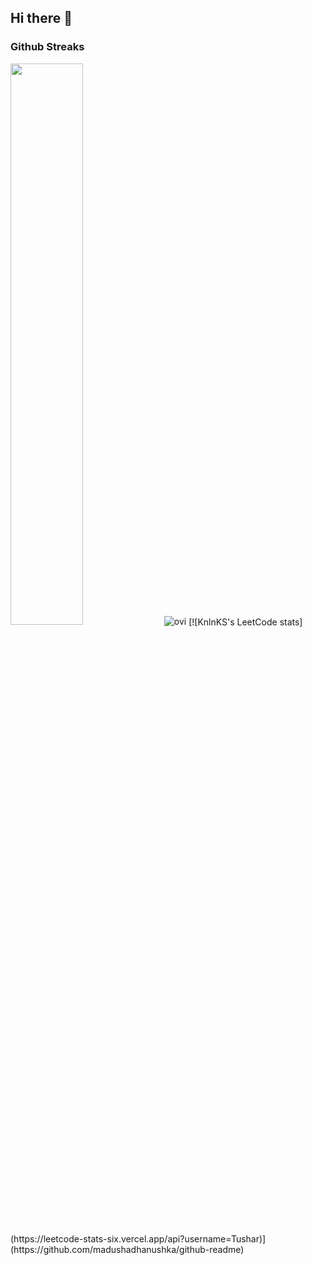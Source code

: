 ## Hi there 👋

<!--
**TUSHAR91316/TUSHAR91316** is a ✨ _special_ ✨ repository because its `README.md` (this file) appears on your GitHub profile.

Here are some ideas to get you started:

- 🔭 I’m currently working on ...
- 🌱 I’m currently learning ...
- 👯 I’m looking to collaborate on ...
- 🤔 I’m looking for help with ...
- 💬 Ask me about ...
- 📫 How to reach me: ...
- 😄 Pronouns: ...
- ⚡ Fun fact: ...
-->
### Github Streaks
<img src="https://github-readme-streak-stats.herokuapp.com/?user=TUSHAR91316&theme=dark" width="48%" >
<img src="https://github-readme-stats.vercel.app/api/top-langs?username=TUSHAR91316&show_icons=true&locale=en&layout=compact&theme=chartreuse-dark" alt="ovi" />
[![KnlnKS's LeetCode stats](https://leetcode-stats-six.vercel.app/api?username=Tushar)](https://github.com/madushadhanushka/github-readme)

